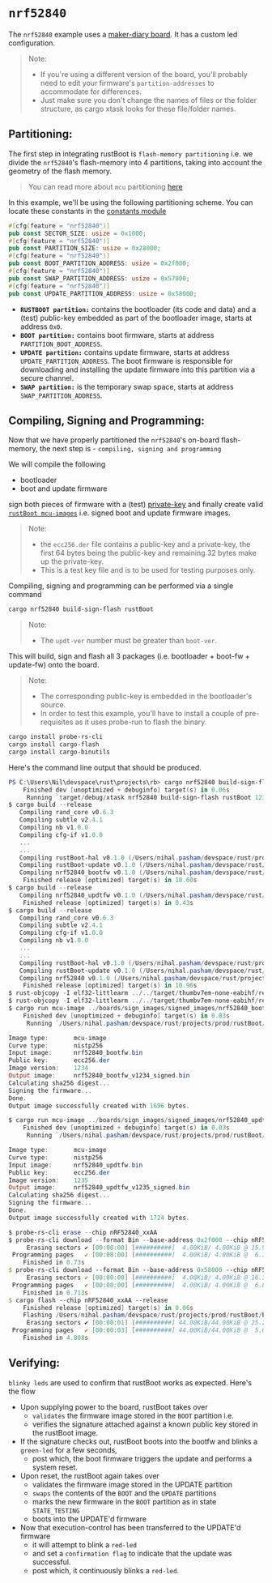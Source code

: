 # `nrf52840`

The `nrf52840` example uses a [maker-diary board](https://wiki.makerdiary.com/nrf52840-mdk/). It has a custom led configuration. 

> Note:
> - If you're using a different version of the board, you'll probably need to edit your firmware's `partition-addresses` to accommodate for differences. 
> - Just make sure you don't change the names of files or the folder structure, as cargo xtask looks for these file/folder names.

## Partitioning:

The first step in integrating rustBoot is `flash-memory partitioning` i.e. we divide the `nrf52840`'s flash-memory into 4 partitions, taking into account the geometry of the flash memory. 

> You can read more about `mcu` partitioning [here](../arch/partitions.md#micro-controller-partitions)

In this example, we'll be using the following partitioning scheme. You can locate these constants in the [constants module](https://github.com/nihalpasham/rustBoot/blob/main/rustBoot/src/constants.rs)

```rust
#[cfg(feature = "nrf52840")]
pub const SECTOR_SIZE: usize = 0x1000;
#[cfg(feature = "nrf52840")]
pub const PARTITION_SIZE: usize = 0x28000;
#[cfg(feature = "nrf52840")]
pub const BOOT_PARTITION_ADDRESS: usize = 0x2f000;
#[cfg(feature = "nrf52840")]
pub const SWAP_PARTITION_ADDRESS: usize = 0x57000;
#[cfg(feature = "nrf52840")]
pub const UPDATE_PARTITION_ADDRESS: usize = 0x58000;
```
- **`RUSTBOOT partition:`** contains the bootloader (its code and data) and a (test) public-key embedded as part of the bootloader image, starts at address `0x0`.
- **`BOOT partition:`** contains boot firmware, starts at address `PARTITION_BOOT_ADDRESS`.
- **`UPDATE partition:`** contains update firmware, starts at address `UPDATE_PARTITION_ADDRESS`. The boot firmware is responsible for downloading and installing the update firmware into this partition via a secure channel.
- **`SWAP partition:`** is the temporary swap space, starts at address `SWAP_PARTITION_ADDRESS`. 

## Compiling, Signing and Programming: 

Now that we have properly partitioned the `nrf52840`'s on-board flash-memory, the next step is - `compiling, signing and programming ` 

We will compile the following 
- bootloader 
- boot and update firmware

sign both pieces of firmware with a (test) [private-key](https://github.com/nihalpasham/rustBoot/tree/main/boards/rbSigner/keygen) and finally create valid [`rustBoot mcu-images`](../arch/images.md#mcu-image-format) i.e. signed boot and update firmware images.

> Note:
> - the `ecc256.der` file contains a public-key and a private-key, the first 64 bytes being the public-key and remaining 32 bytes make up the private-key. 
> - This is a test key file and is to be used for testing purposes only.


Compiling, signing and programming can be performed via a single command

```powershell
cargo nrf52840 build-sign-flash rustBoot
```
> Note:
> - The `updt-ver` number must be greater than `boot-ver`.

This will build, sign and flash all 3 packages (i.e. bootloader + boot-fw + update-fw) onto the board.

> Note: 
> - The corresponding public-key is embedded in the bootloader's source.
> - In order to test this example, you'll have to install a couple of pre-requisites  as it uses probe-run to flash the binary. 

```powershell
cargo install probe-rs-cli 
cargo install cargo-flash
cargo install cargo-binutils
```

Here's the command line output that should be produced.

```powershell
PS C:\Users\Nil\devspace\rust\projects\rb> cargo nrf52840 build-sign-flash rustBoot 1234 1235
    Finished dev [unoptimized + debuginfo] target(s) in 0.06s
     Running `target/debug/xtask nrf52840 build-sign-flash rustBoot 1234 1235`
$ cargo build --release
   Compiling rand_core v0.6.3
   Compiling subtle v2.4.1
   Compiling nb v1.0.0
   Compiling cfg-if v1.0.0
   ...
   ...
   Compiling rustBoot-hal v0.1.0 (/Users/nihal.pasham/devspace/rust/projects/prod/rustBoot/boards/hal)
   Compiling rustBoot-update v0.1.0 (/Users/nihal.pasham/devspace/rust/projects/prod/rustBoot/boards/update)
   Compiling nrf52840_bootfw v0.1.0 (/Users/nihal.pasham/devspace/rust/projects/prod/rustBoot/boards/firmware/nrf52840/boot_fw_blinky_green)
    Finished release [optimized] target(s) in 10.60s
$ cargo build --release
   Compiling nrf52840_updtfw v0.1.0 (/Users/nihal.pasham/devspace/rust/projects/prod/rustBoot/boards/firmware/nrf52840/updt_fw_blinky_red)
    Finished release [optimized] target(s) in 0.43s
$ cargo build --release
   Compiling rand_core v0.6.3
   Compiling subtle v2.4.1
   Compiling cfg-if v1.0.0
   Compiling nb v1.0.0
   ...
   ...
   Compiling rustBoot-hal v0.1.0 (/Users/nihal.pasham/devspace/rust/projects/prod/rustBoot/boards/hal)
   Compiling rustBoot-update v0.1.0 (/Users/nihal.pasham/devspace/rust/projects/prod/rustBoot/boards/update)
   Compiling nrf52840 v0.1.0 (/Users/nihal.pasham/devspace/rust/projects/prod/rustBoot/boards/bootloaders/nrf52840)
    Finished release [optimized] target(s) in 10.96s
$ rust-objcopy -I elf32-littlearm ../../target/thumbv7em-none-eabihf/release/nrf52840_bootfw -O binary nrf52840_bootfw.bin
$ rust-objcopy -I elf32-littlearm ../../target/thumbv7em-none-eabihf/release/nrf52840_updtfw -O binary nrf52840_updtfw.bin
$ cargo run mcu-image ../boards/sign_images/signed_images/nrf52840_bootfw.bin nistp256 ../boards/sign_images/keygen/ecc256.der 1234
    Finished dev [unoptimized + debuginfo] target(s) in 0.03s
     Running `/Users/nihal.pasham/devspace/rust/projects/prod/rustBoot/target/debug/rbsigner mcu-image ../boards/sign_images/signed_images/nrf52840_bootfw.bin nistp256 ../boards/sign_images/keygen/ecc256.der 1234`

Image type:       mcu-image
Curve type:       nistp256
Input image:      nrf52840_bootfw.bin
Public key:       ecc256.der
Image version:    1234
Output image:     nrf52840_bootfw_v1234_signed.bin
Calculating sha256 digest...
Signing the firmware...
Done.
Output image successfully created with 1696 bytes.

$ cargo run mcu-image ../boards/sign_images/signed_images/nrf52840_updtfw.bin nistp256 ../boards/sign_images/keygen/ecc256.der 1235
    Finished dev [unoptimized + debuginfo] target(s) in 0.03s
     Running `/Users/nihal.pasham/devspace/rust/projects/prod/rustBoot/target/debug/rbsigner mcu-image ../boards/sign_images/signed_images/nrf52840_updtfw.bin nistp256 ../boards/sign_images/keygen/ecc256.der 1235`

Image type:       mcu-image
Curve type:       nistp256
Input image:      nrf52840_updtfw.bin
Public key:       ecc256.der
Image version:    1235
Output image:     nrf52840_updtfw_v1235_signed.bin
Calculating sha256 digest...
Signing the firmware...
Done.
Output image successfully created with 1724 bytes.

$ probe-rs-cli erase --chip nRF52840_xxAA
$ probe-rs-cli download --format Bin --base-address 0x2f000 --chip nRF52840_xxAA nrf52840_bootfw_v1234_signed.bin
     Erasing sectors ✔ [00:00:00] [##########]  4.00KiB/ 4.00KiB @ 15.97KiB/s (eta 0s )
 Programming pages   ✔ [00:00:00] [##########]  4.00KiB/ 4.00KiB @  6.77KiB/s (eta 0s )
    Finished in 0.73s
$ probe-rs-cli download --format Bin --base-address 0x58000 --chip nRF52840_xxAA nrf52840_updtfw_v1235_signed.bin
     Erasing sectors ✔ [00:00:00] [##########]  4.00KiB/ 4.00KiB @ 16.34KiB/s (eta 0s )
 Programming pages   ✔ [00:00:00] [##########]  4.00KiB/ 4.00KiB @  6.86KiB/s (eta 0s )
    Finished in 0.713s
$ cargo flash --chip nRF52840_xxAA --release
    Finished release [optimized] target(s) in 0.06s
    Flashing /Users/nihal.pasham/devspace/rust/projects/prod/rustBoot/boards/target/thumbv7em-none-eabihf/release/nrf52840
     Erasing sectors ✔ [00:00:01] [##########] 44.00KiB/44.00KiB @ 25.20KiB/s (eta 0s )
 Programming pages   ✔ [00:00:03] [##########] 44.00KiB/44.00KiB @  5.62KiB/s (eta 0s )
    Finished in 4.808s
```
## Verifying:

`blinky leds` are used to confirm that rustBoot works as expected. Here's the flow

- Upon supplying power to the board, rustBoot takes over 
    - `validates` the firmware image stored in the `BOOT` partition i.e.
    - verifies the signature attached against a known public key stored in the rustBoot image.
- If the signature checks out, rustBoot boots into the bootfw and blinks a `green-led` for a few seconds, 
    - post which, the boot firmware triggers the update and performs a system reset. 
- Upon reset, the rustBoot again takes over 
    - validates the firmware image stored in the UPDATE partition 
    - `swaps` the contents of the `BOOT` and the `UPDATE` partitions
    - marks the new firmware in the `BOOT` partition as in state `STATE_TESTING`
    - boots into the UPDATE'd firmware 
- Now that execution-control has been transferred to the UPDATE'd firmware
    - it will attempt to blink a `red-led` 
    - and set a `confirmation flag` to indicate that the update was successful.
    - post which, it continuously blinks a `red-led`.
